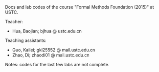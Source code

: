 Docs and lab codes of the course "Formal Methods Foundation (2015)" at USTC. 

Teacher:

- Hua, Baojian; bjhua @ ustc.edu.cn
    
Teaching assistants:

- Guo, Kailei; gkl25552 @ mail.ustc.edu.cn
- Zhao, Di; zhaodi01 @ mail.ustc.edu.cn


Notes: codes for the last few labs are not complete.
